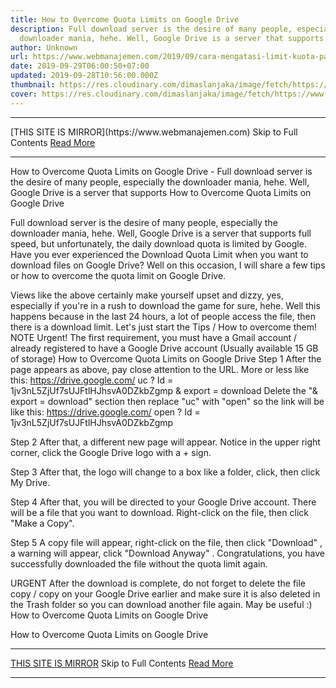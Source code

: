 ```yaml
---
title: How to Overcome Quota Limits on Google Drive
description: Full download server is the desire of many people, especially the
  downloader mania, hehe. Well, Google Drive is a server that supports
author: Unknown
url: https://www.webmanajemen.com/2019/09/cara-mengatasi-limit-kuota-pada-google.html
date: 2019-09-29T06:00:50+07:00
updated: 2019-09-28T10:56:00.000Z
thumbnail: https://res.cloudinary.com/dimaslanjaka/image/fetch/https://www.bagas31.info/wp-content/uploads/2018/12/Google_Drive_logo.png
cover: https://res.cloudinary.com/dimaslanjaka/image/fetch/https://www.bagas31.info/wp-content/uploads/2018/12/Google_Drive_logo.png
---
```


<hr/> [THIS SITE IS MIRROR](https://www.webmanajemen.com) Skip to Full Contents <a href="https://www.webmanajemen.com/2019/09/cara-mengatasi-limit-kuota-pada-google.html" rel="follow" class="button" id="read-more">Read More</a> <hr/> How to Overcome Quota Limits on Google Drive - Full download server is the desire of many people, especially the downloader mania, hehe. Well, Google Drive is a server that supports How to Overcome Quota Limits on Google Drive



   Full download server is the desire of many people, especially the downloader mania, hehe.  Well, Google Drive is a server that supports full speed, but unfortunately, the daily download quota is limited by Google.  Have you ever experienced the Download Quota Limit when you want to download files on Google Drive?  Well on this occasion, I will share a few tips or how to overcome the quota limit on Google Drive. 

  Views like the above certainly make yourself upset and dizzy, yes, especially if you're in a rush to download the game for sure, hehe.  Well this happens because in the last 24 hours, a lot of people access the file, then there is a download limit.  Let's just start the Tips / How to overcome them! 
  NOTE 
  Urgent!  The first requirement, you must have a Gmail account / already registered to have a Google Drive account (Usually available 15 GB of storage) 
 How to Overcome Quota Limits on Google Drive 
  Step 1 
  After the page appears as above, pay close attention to the URL.  More or less like this: https://drive.google.com/ uc ? Id = 1jv3nL5ZjUf7sUJFtlHJhsvA0DZkbZgmp & export = download 
  Delete the "& export = download" section then replace "uc" with "open" so the link will be like this: https://drive.google.com/ open ? Id = 1jv3nL5ZjUf7sUJFtlHJhsvA0DZkbZgmp 

  Step 2 
  After that, a different new page will appear.  Notice in the upper right corner, click the Google Drive logo with a + sign. 

  Step 3 
  After that, the logo will change to a box like a folder, click, then click My Drive. 

  Step 4 
  After that, you will be directed to your Google Drive account.  There will be a file that you want to download.  Right-click on the file, then click "Make a Copy". 

  Step 5 
  A copy file will appear, right-click on the file, then click "Download" , a warning will appear, click "Download Anyway" .  Congratulations, you have successfully downloaded the file without the quota limit again. 



  URGENT 
  After the download is complete, do not forget to delete the file copy / copy on your Google Drive earlier and make sure it is also deleted in the Trash folder so you can download another file again.  May be useful :) 
How to Overcome Quota Limits on Google Drive

  How to Overcome Quota Limits on Google Drive <hr/> [THIS SITE IS MIRROR](https://www.webmanajemen.com) Skip to Full Contents <a href="https://www.webmanajemen.com/2019/09/cara-mengatasi-limit-kuota-pada-google.html" rel="follow" class="button" id="read-more">Read More</a> <hr/>